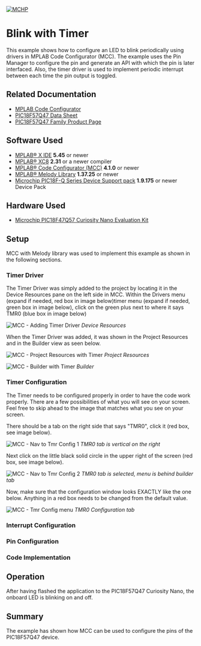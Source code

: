 <!-- Please do not change this logo with link -->
[![MCHP](images/microchip.png)](https://www.microchip.com)

# Blink with Timer

This example shows how to configure an LED to blink periodically using drivers in MPLAB Code Configurator (MCC). The example uses the Pin Manager to configure the pin and generate an API with which the pin is later interfaced. Also, the timer driver is used to implement periodic interrupt between each time the pin output is toggled.

## Related Documentation

- [MPLAB Code Configurator](https://www.microchip.com/en-us/development-tools-tools-and-software/embedded-software-center/mplab-code-configurator)
- [PIC18F57Q47 Data Sheet](https://ww1.microchip.com/downloads/en/DeviceDoc/PIC18F27-47-57Q43-Data-Sheet-DS40002147E.pdf)
- [PIC18F57Q47 Family Product Page](https://www.microchip.com/wwwproducts/en/PIC18F57Q43)

## Software Used

- [MPLAB® X IDE](http://www.microchip.com/mplab/mplab-x-ide) **5.45** or newer
- [MPLAB® XC8](http://www.microchip.com/mplab/compilers) **2.31** or a newer compiler 
- [MPLAB® Code Configurator (MCC)](https://www.microchip.com/mplab/mplab-code-configurator) **4.1.0** or newer 
- [MPLAB® Melody Library](https://www.microchip.com/en-us/development-tools-tools-and-software/embedded-software-center/mplab-code-configurator) **1.37.25** or newer
- [Microchip PIC18F-Q Series Device Support pack](https://packs.download.microchip.com/) **1.9.175** or newer Device Pack

## Hardware Used
- [Microchip PIC18F47Q57 Curiosity Nano Evaluation Kit](https://www.microchip.com/Developmenttools/ProductDetails/DM164150)

## Setup
MCC with Melody library was used to implement this example as shown in the following sections.
### Timer Driver
The Timer Driver was simply added to the project by locating it in the Device Resources pane on the left side in MCC. Within the Drivers menu (expand if needed, red box in image below)timer menu (expand if needed, green box in image below), click on the green plus next to where it says TMR0 (blue box in image below)

![MCC - Adding Timer Driver](images/MCC_add_timer_driver.png)
*Device Resources*

When the Timer Driver was added, it was shown in the Project Resources and in the Builder view as seen below.

![MCC - Project Resources with Timer](images/MCC_project_resources_tmr_added.png)
*Project Resources*

![MCC - Builder with Timer](images/MCC_builder_tmr_added.png)
*Builder*

### Timer Configuration
The Timer needs to be configured properly in order to have the code work properly.  There are a few possibilities of what you will see on your screen.  Feel free to skip ahead to the image that matches what you see on your screen.

There should be a tab on the right side that says "TMR0", click it (red box, see image below).

![MCC - Nav to Tmr Config 1](images/MCC_nav_to_tmr_config_1.png)
*TMR0 tab is vertical on the right*

Next click on the little black solid circle in the upper right of the screen (red box, see image below).

![MCC - Nav to Tmr Config 2](images/MCC_nav_to_tmr_config_2.png)
*TMR0 tab is selected, menu is behind builder tab*

Now, make sure that the configuration window looks EXACTLY like the one below.  Anything in a red box needs to be changed from the default value.  

![MCC - Tmr Config menu](images/MCC_tmr_config_menu.png)
*TMR0 Configuration tab*

### Interrupt Configuration

### Pin Configuration

### Code Implementation

<!-- Explain how to connect hardware and set up software. Depending on complexity, step-by-step instructions and/or tables and/or images can be used -->
<!--
Within Timer 0 configuration window:
Clock prescaler 1:1024 (determines the upper and lower bounds of the 'Requested Period(s) line)
Timer Mode: 8-bit
Clock Source: FOSC/4
Requested Period: 0.5 (this gives a range of possible wait times)
Turn 'TMR Interrupt' on (circle on right, blue in switch)

In Interrupt Manager Tab:
Make sure that the 'Enable Isngle ISR Execution per entry' is on, everything else is off
TMR0 is included in the Interrupt Table and has the Enable box checked

Click on System-> Pins
In Pin grid view click on 'GPIO-output' for pin RF3
In Pins tab:
add a label to pin RF3, call it "LED_PIN" (in custon name column), make sure it does not have 'Start High, Week Pullup, or Open Drain' selected, also make sure that it has 'Analog, Slew Rate, and Input Level Control' selected.

Click on Generate

All of the necessary APIs should be created at this point except for one.

Above the main(void) line in the main.c code, add in the following function.
"void LED_PIN_ISR(void){ 
    LED_PIN_Toggle();
    }


----------------------------------------------------------------------------------------------



INTERNAL (working code):
START CoDe:
#include "mcc_generated_files/system/system.h"

/*
    Main application
*/
/*
 Creating an empty function for the Timer0 to call on when an interrupt occurs.
 */
void LED_PIN_ISR(void){ 
    LED_PIN_Toggle(); //Turns the pin called 'LED_PIN' on or off depending on
                      //the current state of the pin. 
                      //see pins.h for exact function code
}
int main(void)
{
    SYSTEM_Initialize();
    LED_PIN_LAT = HIGH; //Turns LED off before running rest of code
    while(1)
    {
        INTERRUPT_GlobalInterruptEnable(); //turn on interrupts
        //When the registers TMR0L/H overflow, the function 'LED_PIN_ISR' gets executed
        Timer0_OverflowCallbackRegister(LED_PIN_ISR); 
        INTERRUPT_GlobalInterruptDisable(); //turn off interrupts
    }    
}

END CODE

-----------------------------------------------------------------------------------------------

-->

## Operation
After having flashed the application to the PIC18F57Q47 Curiosity Nano, the onboard LED is blinking on and off.

## Summary

The example has shown how MCC can be used to configure the pins of the PIC18F57Q47 device.
